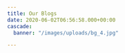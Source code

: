 ```yaml
---
title: Our Blogs 
date: 2020-06-02T06:56:58.000+00:00
cascade:
  banner: "/images/uploads/bg_4.jpg"

---
```

